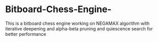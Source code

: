# Bitboard-Chess-Engine-
This is a bitboard chess engine working on NEGAMAX algorithm with iterative deepening and alpha-beta pruning and quiescence search for better performance 
